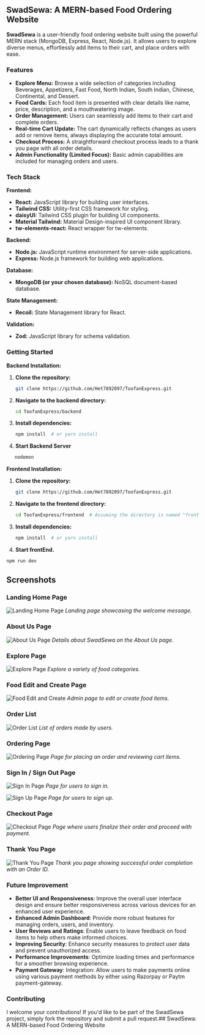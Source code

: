 ## SwadSewa: A MERN-based Food Ordering Website

**SwadSewa** is a user-friendly food ordering website built using the powerful MERN stack (MongoDB, Express, React, Node.js). It allows users to explore diverse menus, effortlessly add items to their cart, and place orders with ease.

### Features

* **Explore Menu:**  Browse a wide selection of categories including Beverages, Appetizers, Fast Food, North Indian, South Indian, Chinese, Continental, and Dessert.
* **Food Cards:** Each food item is presented with clear details like name, price, description, and a mouthwatering image. 
* **Order Management:**  Users can seamlessly add items to their cart and complete orders.
* **Real-time Cart Update:** The cart dynamically reflects changes as users add or remove items, always displaying the accurate total amount.
* **Checkout Process:** A straightforward checkout process leads to a thank you page with all order details.
* **Admin Functionality (Limited Focus):** Basic admin capabilities are included for managing orders and users.

### Tech Stack

**Frontend:**

* **React:** JavaScript library for building user interfaces.
* **Tailwind CSS:** Utility-first CSS framework for styling.
* **daisyUI:** Tailwind CSS plugin for building UI components.
* **Material Tailwind:** Material Design-inspired UI component library.
* **tw-elements-react:** React wrapper for tw-elements.

**Backend:**

* **Node.js:** JavaScript runtime environment for server-side applications.
* **Express:** Node.js framework for building web applications.

**Database:**

* **MongoDB (or your chosen database):** NoSQL document-based database.

**State Management:**

* **Recoil:** State Management library for React.

**Validation:**

* **Zod:** JavaScript library for schema validation.

### Getting Started
**Backend Installation:**

1. **Clone the repository:**

   ```bash
   git clone https://github.com/Het7892097/ToofanExpress.git
   ```

2. **Navigate to the backend directory:**

   ```bash
   cd ToofanExpress/backend  
   ```

3. **Install dependencies:**

   ```bash
   npm install  # or yarn install
   ```

4. **Start Backend Server**
```bash
   nodemon
   ```
   

**Frontend Installation:**

1. **Clone the repository:**

   ```bash
   git clone https://github.com/Het7892097/ToofanExpress.git
   ```

2. **Navigate to the frontend directory:**

   ```bash
   cd ToofanExpress/frontend  # Assuming the directory is named "frontend"
   ```

3. **Install dependencies:**

   ```bash
   npm install  # or yarn install
   ```

4. **Start frontEnd.**
 ```bash 
 npm run dev
 ```

## Screenshots

### Landing Home Page
![Landing Home Page](./screenshots/Home.png)
*Landing page showcasing the welcome message.*

### About Us Page
![About Us Page](./screenshots/AboutUs.png)
*Details about SwadSewa on the About Us page.*

### Explore Page
![Explore Page](./screenshots/Explore.png)
*Explore a variety of food categories.*

### Food Edit and Create Page
![Food Edit and Create](./screenshots/FoodEdit.png)
*Admin page to edit or create food items.*

### Order List
![Order List](./screenshots/OrderList.png)
*List of orders made by users.*

### Ordering Page
![Ordering Page](./screenshots/OrderPage.png)
*Page for placing an order and reviewing cart items.*

### Sign In / Sign Out Page
![Sign In Page](./screenshots/Sigin.png)
*Page for users to sign in.*

![Sign Up Page](./screenshots/Signup.png)
*Page for users to sign up.*

### Checkout Page
![Checkout Page](./screenshots/Checkout.png)
*Page where users finalize their order and proceed with payment.*

### Thank You Page
![Thank You Page](./screenshots/Thankyou.png)
*Thank you page showing successful order completion with an Order ID.*



### Future Improvement
- **Better UI and Responsiveness**: Improve the overall user interface design and ensure better responsiveness across various devices for an enhanced user experience.
- **Enhanced Admin Dashboard**: Provide more robust features for managing orders, users, and inventory.
- **User Reviews and Ratings**: Enable users to leave feedback on food items to help others make informed choices.
- **Improving Security**: Enhance security measures to protect user data and prevent unauthorized access.
- **Performance Improvements**: Optimize loading times and performance for a smoother browsing experience.
- **Payment Gateway**: Integration: Allow users to make payments online using various payment methods by either using Razorpay or Paytm payment-gateway.

### Contributing

I welcome your contributions!  If you'd like to be part of the SwadSewa project, simply fork the repository and submit a pull request.## SwadSewa: A MERN-based Food Ordering Website
